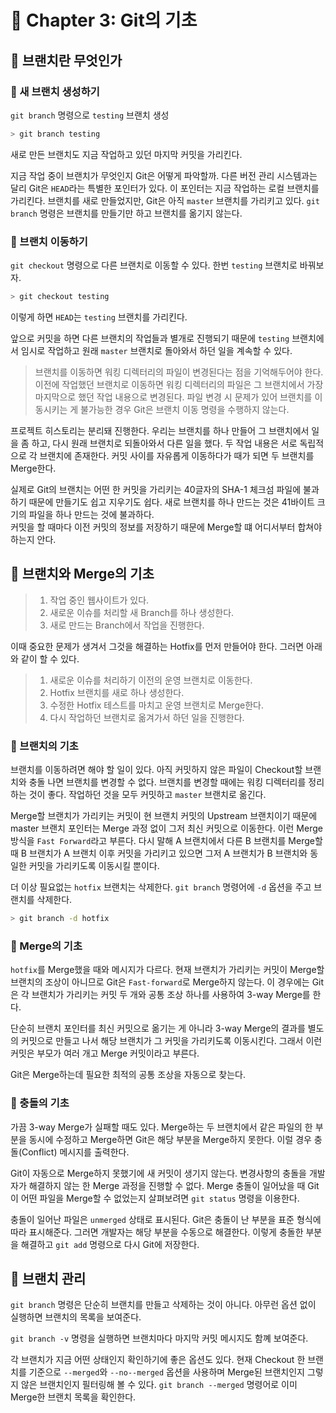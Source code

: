 # 🌈 Chapter 3: Git의 기초

## 🦄 브랜치란 무엇인가

### 🐣 새 브랜치 생성하기
`git branch` 명령으로 `testing` 브랜치 생성   

```bash
> git branch testing
```

새로 만든 브랜치도 지금 작업하고 있던 마지막 커밋을 가리킨다.   

지금 작업 중이 브랜치가 무엇인지 Git은 어떻게 파악할까. 다른 버전 관리 시스템과는 달리 Git은 `HEAD`라는 특별한 포인터가 있다. 이 포인터는 지금 작업하는 로컬 브랜치를 가리킨다. 브랜치를 새로 만들었지만, Git은 아직 `master` 브랜치를 가리키고 있다. `git branch` 명령은 브랜치를 만들기만 하고 브랜치를 옮기지 않는다.

### 🐣 브랜치 이동하기

`git checkout` 명령으로 다른 브랜치로 이동할 수 있다. 한번 `testing` 브랜치로 바꿔보자.

```bash
> git checkout testing
```

이렇게 하면 `HEAD`는 `testing` 브랜치를 가리킨다.   

앞으로 커밋을 하면 다른 브랜치의 작업들과 별개로 진행되기 때문에 `testing` 브랜치에서 임시로 작업하고 원래 `master` 브랜치로 돌아와서 하던 일을 계속할 수 있다.

> 브랜치를 이동하면 워킹 디렉터리의 파일이 변경된다는 점을 기억해두어야 한다. 이전에 작업했던 브랜치로 이동하면 워킹 디렉터리의 파일은 그 브랜치에서 가장 마지막으로 했던 작업 내용으로 변경된다. 파일 변경 시 문제가 있어 브랜치를 이동시키는 게 불가능한 경우 Git은 브랜치 이동 명령을 수행하지 않는다.


프로젝트 히스토리는 분리돼 진행한다. 우리는 브랜치를 하나 만들어 그 브랜치에서 일을 좀 하고, 다시 원래 브랜치로 되돌아와서 다른 일을 했다. 두 작업 내용은 서로 독립적으로 각 브랜치에 존재한다. 커밋 사이를 자유롭게 이동하다가 때가 되면 두 브랜치를 Merge한다.   

실제로 Git의 브랜치는 어떤 한 커밋을 가리키는 40글자의 SHA-1 체크섬 파일에 불과하기 때문에 만들기도 쉽고 지우기도 쉽다. 새로 브랜치를 하나 만드는 것은 41바이트 크기의 파일을 하나 만드는 것에 불과하다.   
커밋을 할 때마다 이전 커밋의 정보를 저장하기 때문에 Merge할 떄 어디서부터 합쳐야 하는지 안다.

## 🦄 브랜치와 Merge의 기초

> 1. 작업 중인 웹사이트가 있다.
> 2. 새로운 이슈를 처리할 새 Branch를 하나 생성한다.
> 3. 새로 만드는 Branch에서 작업을 진행한다.

이때 중요한 문제가 생겨서 그것을 해결하는 Hotfix를 먼저 만들어야 한다. 그러면 아래와 같이 할 수 있다.

> 1. 새로운 이슈를 처리하기 이전의 운영 브랜치로 이동한다.
> 2. Hotfix 브랜치를 새로 하나 생성한다.
> 3. 수정한 Hotfix 테스트를 마치고 운영 브랜치로 Merge한다.
> 4. 다시 작업하던 브랜치로 옮겨가서 하던 일을 진행한다.

### 🐣 브랜치의 기초

브랜치를 이동하려면 해야 할 일이 있다. 아직 커밋하지 않은 파일이 Checkout할 브랜치와 충돌 나면 브랜치를 변경할 수 없다. 브랜치를 변경할 때에는 워킹 디렉터리를 정리하는 것이 좋다. 작업하던 것을 모두 커밋하고 `master` 브랜치로 옮긴다.   

Merge할 브랜치가 가리키는 커밋이 현 브랜치 커밋의 Upstream 브랜치이기 때문에 master 브랜치 포인터는 Merge 과정 없이 그저 최신 커밋으로 이동한다. 이런 Merge 방식을 `Fast Forward`라고 부른다. 다시 말해 A 브랜치에서 다른 B 브랜치를 Merge할 때 B 브랜치가 A 브랜치 이후 커밋을 가리키고 있으면 그저 A 브랜치가 B 브랜치와 동일한 커밋을 가리키도록 이동시킬 뿐이다.   

더 이상 필요없는 `hotfix` 브랜치는 삭제한다. `git branch` 명령어에 `-d` 옵션을 주고 브랜치를 삭제한다.

```bash
> git branch -d hotfix
```

### 🐣 Merge의 기초

`hotfix`를 Merge했을 때와 메시지가 다르다. 현재 브랜치가 가리키는 커밋이 Merge할 브랜치의 조상이 아니므로 Git은 `Fast-forward`로 Merge하지 않는다. 이 경우에는 Git은 각 브랜치가 가리키는 커밋 두 개와 공통 조상 하나를 사용하여 3-way Merge를 한다.   

단순히 브랜치 포인터를 최신 커밋으로 옮기는 게 아니라 3-way Merge의 결과를 별도의 커밋으로 만들고 나서 해당 브랜치가 그 커밋을 가리키도록 이동시킨다. 그래서 이런 커밋은 부모가 여러 개고 Merge 커밋이라고 부른다.   

Git은 Merge하는데 필요한 최적의 공통 조상을 자동으로 찾는다.

### 🐣 충돌의 기초
가끔 3-way Merge가 실패할 때도 있다. Merge하는 두 브랜치에서 같은 파일의 한 부분을 동시에 수정하고 Merge하면 Git은 해당 부분을 Merge하지 못한다. 이럴 경우 충돌(Conflict) 메시지를 출력한다.   

Git이 자동으로 Merge하지 못했기에 새 커밋이 생기지 않는다. 변경사항의 충돌을 개발자가 해결하지 않는 한 Merge 과정을 진행할 수 없다. Merge 충돌이 일어났을 때 Git이 어떤 파일을 Merge할 수 없었는지 살펴보려면 `git status` 명령을 이용한다.   

충돌이 일어난 파일은 `unmerged` 상태로 표시된다. Git은 충돌이 난 부분을 표준 형식에 따라 표시해준다. 그러면 개발자는 해당 부분을 수동으로 해결한다. 이렇게 충돌한 부분을 해결하고 `git add` 명령으로 다시 Git에 저장한다.

## 🦄 브랜치 관리
`git branch` 명령은 단순히 브랜치를 만들고 삭제하는 것이 아니다. 아무런 옵션 없이 실행하면 브랜치의 목록을 보여준다.   

`git branch -v` 명령을 실행하면 브랜치마다 마지막 커밋 메시지도 함꼐 보여준다.   

각 브랜치가 지금 어떤 상태인지 확인하기에 좋은 옵션도 있다. 현재 Checkout 한 브랜치를 기준으로 `--merged`와 `--no--merged` 옵션을 사용하며 Merge된 브랜치인지 그렇지 않은 브랜치인지 필터링해 볼 수 있다. `git branch --merged` 명령어로 이미 Merge한 브랜치 목록을 확인한다.
